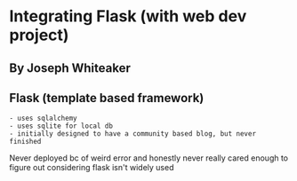 # Integrating Flask (with web dev project) 
## By Joseph Whiteaker 


## Flask (template based framework) 
    - uses sqlalchemy 
    - uses sqlite for local db
    - initially designed to have a community based blog, but never finished 


  
Never deployed bc of weird error and honestly never really cared enough to figure out considering flask isn't widely used   
